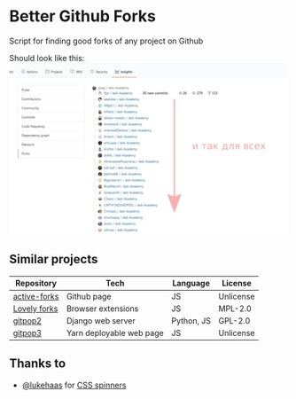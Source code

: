 # Better Github Forks
Script for finding good forks of any project on Github

Should look like this:
![UI concept](https://raw.githubusercontent.com/dragongling/Better-Github-Forks/main/docs/UI.jpg)

## Similar projects
| Repository                                                   | Tech               | Language   | License   |
|--------------------------------------------------------------|--------------------|------------|-----------|
| [active-forks](https://github.com/techgaun/active-forks)     | Github page        | JS         | Unlicense |
| [Lovely forks](https://github.com/musically-ut/lovely-forks) | Browser extensions | JS         | MPL-2.0   |
| [gitpop2](https://github.com/AndreMiras/gitpop2)             | Django web server  | Python, JS | GPL-2.0   |
| [gitpop3](https://github.com/AndreMiras/gitpop3)             | Yarn deployable web page | JS   | Unlicense |

## Thanks to
- [@lukehaas](https://lukehaas.me/) for [CSS spinners](https://projects.lukehaas.me/css-loaders/)
